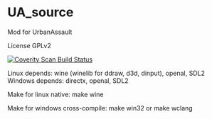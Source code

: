 # UA_source
Mod for UrbanAssault

License GPLv2

<a href="https://scan.coverity.com/projects/marisa-chan-ua_source">
  <img alt="Coverity Scan Build Status"
       src="https://scan.coverity.com/projects/8507/badge.svg"/>
</a>


Linux depends: wine (winelib for ddraw, d3d, dinput), openal, SDL2
Windows depends: directx, openal, SDL2


Make for linux native: make wine

Make for windows cross-compile: make win32 or make wclang
